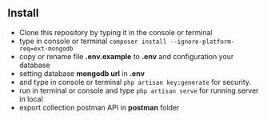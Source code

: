 ## Install
- Clone this repository by typing it in the console or terminal
- type in console or terminal `composer install --ignore-platform-req=ext-mongodb`
- copy or rename file **.env.example** to **.env** and configuration your database
- setting database **mongodb url** in **.env**
- and type in console or terminal  `php artisan key:generate`  for security.
-   run in terminal or console and type `php artisan serve` for running server in local
- export collection postman API in **postman** folder